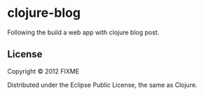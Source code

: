 clojure-blog
============
Following the build a web app with clojure blog post.

## License

Copyright © 2012 FIXME

Distributed under the Eclipse Public License, the same as Clojure.
